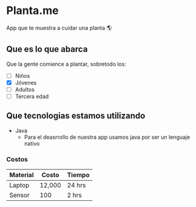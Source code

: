 # Planta.me 

App que te muestra a cuidar una planta :earth_americas:

## Que es lo que abarca
Que la gente comience a plantar, sobretodo los:
  - [ ] Niños
  - [x] Jóvenes
  - [ ] Adultos
  - [ ] Tercera edad

## Que tecnologias estamos utilizando
* Java
  * Para el deasrrollo de nuestra app usamos java por ser un lenguaje nativo

### Costos
Material | Costo | Tiempo
---------|-------|--------
Laptop   |12,000 | 24 hrs
Sensor   |100    | 2 hrs
